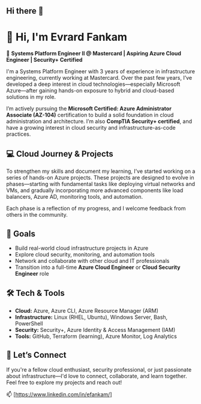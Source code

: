 ## Hi there 👋

# 👋 Hi, I'm Evrard Fankam

🔧 **Systems Platform Engineer II @ Mastercard | Aspiring Azure Cloud Engineer | Security+ Certified**

I'm a Systems Platform Engineer with 3 years of experience in infrastructure engineering, currently working at Mastercard. Over the past few years, I’ve developed a deep interest in cloud technologies—especially Microsoft Azure—after gaining hands-on exposure to hybrid and cloud-based solutions in my role.

I’m actively pursuing the **Microsoft Certified: Azure Administrator Associate (AZ-104)** certification to build a solid foundation in cloud administration and architecture. I’m also **CompTIA Security+ certified**, and have a growing interest in cloud security and infrastructure-as-code practices.

## 💻 Cloud Journey & Projects

To strengthen my skills and document my learning, I’ve started working on a series of hands-on Azure projects. These projects are designed to evolve in phases—starting with fundamental tasks like deploying virtual networks and VMs, and gradually incorporating more advanced components like load balancers, Azure AD, monitoring tools, and automation.

Each phase is a reflection of my progress, and I welcome feedback from others in the community.

## 🎯 Goals
- Build real-world cloud infrastructure projects in Azure
- Explore cloud security, monitoring, and automation tools
- Network and collaborate with other cloud and IT professionals
- Transition into a full-time **Azure Cloud Engineer** or **Cloud Security Engineer** role

## 🛠️ Tech & Tools
- **Cloud:** Azure, Azure CLI, Azure Resource Manager (ARM)
- **Infrastructure:** Linux (RHEL, Ubuntu), Windows Server, Bash, PowerShell
- **Security:** Security+, Azure Identity & Access Management (IAM)
- **Tools:** GitHub, Terraform (learning), Azure Monitor, Log Analytics

## 🤝 Let’s Connect
If you're a fellow cloud enthusiast, security professional, or just passionate about infrastructure—I'd love to connect, collaborate, and learn together. Feel free to explore my projects and reach out!

📫 [https://www.linkedin.com/in/efankam/]




<!--
**fankam12/fankam12** is a ✨ _special_ ✨ repository because its `README.md` (this file) appears on your GitHub profile.

Here are some ideas to get you started:

- 🔭 I’m currently working on ...
- 🌱 I’m currently learning ...
- 👯 I’m looking to collaborate on ...
- 🤔 I’m looking for help with ...
- 💬 Ask me about ...
- 📫 How to reach me: ...
- 😄 Pronouns: ...
- ⚡ Fun fact: ...
-->
